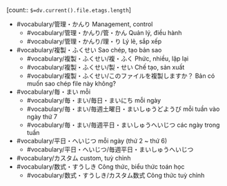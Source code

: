 [count:: `$=dv.current().file.etags.length`]

- #vocabulary/管理・かんり Management, control
	- #vocabulary/管理・かんり/管・かん Quản lý, điều hành
	- #vocabulary/管理・かんり/理・り Lý lẽ, sắp xếp 
- #vocabulary/複製・ふくせい Sao chép, tạo bản sao
	- #vocabulary/複製・ふくせい/複・ふく Phức, nhiều, lặp lại
	- #vocabulary/複製・ふくせい/製・せい Chế tạo, sản xuất
	- #vocabulary/複製・ふくせい/このファイルを複製しますか？ Bản có muốn sao chép file này không?
- #vocabulary/毎・まい mỗi
	- #vocabulary/毎・まい/毎日・まいにち mỗi ngày
	- #vocabulary/毎・まい/毎週土曜日・まいしゅうどようび mỗi tuần vào ngày thứ 7
	- #vocabulary/毎・まい/毎週平日・まいしゅうへいじつ các ngày trong tuần
- #vocabulary/平日・へいじつ mỗi ngày (thứ 2 ~ thứ 6)
	- #vocabulary/平日・へいじつ/毎週平日・まいしゅうへいじつ 
- #vocabulary/カスタム custom, tuỳ chỉnh
- #vocabulary/数式・すうしき Công thức, biểu thức toán học
	- #vocabulary/数式・すうしき/カスタム数式 Công thức tuỳ chỉnh 
